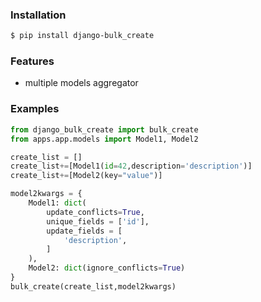 ### Installation
```bash
$ pip install django-bulk_create
```

### Features
*   multiple models aggregator

### Examples
```python
from django_bulk_create import bulk_create
from apps.app.models import Model1, Model2

create_list = []
create_list+=[Model1(id=42,description='description')]
create_list+=[Model2(key="value")]

model2kwargs = {
    Model1: dict(
        update_conflicts=True,
        unique_fields = ['id'],
        update_fields = [
            'description',
        ]
    ),
    Model2: dict(ignore_conflicts=True)
}
bulk_create(create_list,model2kwargs)
```

